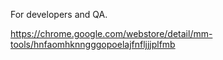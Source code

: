 For developers and QA.

https://chrome.google.com/webstore/detail/mm-tools/hnfaomhknngggopoelajfnfljjjplfmb
